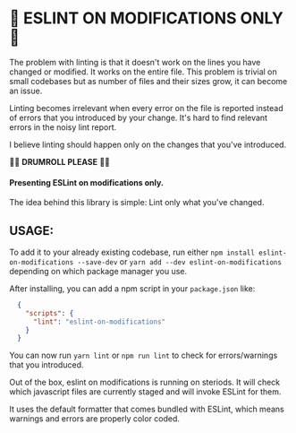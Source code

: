 # 🚀 ESLINT ON MODIFICATIONS ONLY 🚀

The problem with linting is that it doesn't work on the lines you have changed or modified. It works on the entire file. This problem is trivial on small codebases but as number of files and their sizes grow, it can become an issue.

Linting becomes irrelevant when every error on the file is reported instead of errors that you introduced by your change. It's hard to find relevant errors in the noisy lint report.

I believe linting should happen only on the changes that you've introduced.

🥁🥁 **__DRUMROLL PLEASE__** 🥁🥁

#### Presenting ESLint on modifications only.

The idea behind this library is simple: Lint only what you've changed.

## USAGE:

To add it to your already existing codebase, run either `npm install eslint-on-modifications --save-dev` or `yarn add --dev eslint-on-modifications` depending on which package manager you use.

After installing, you can add a npm script in your `package.json` like:

```json
  {
    "scripts": {
      "lint": "eslint-on-modifications"
    }
  }
```

You can now run `yarn lint` or `npm run lint` to check for errors/warnings that you introduced.

Out of the box, eslint on modifications is running on steriods. It will check which javascript files are currently staged and will invoke ESLint for them.

It uses the default formatter that comes bundled with ESLint, which means warnings and errors are properly color coded.
